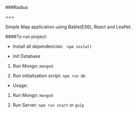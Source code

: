 ###Radius

===

Simple Map application using Bable(ES6), React and Leaflet.

####To run project:

- Install all dependencies:
``` npm install```

- Init Database

1) Run Mongo: ```mongod```

2) Run initialization script: ```npm run db```

-  Usage: 

1) Run Mongo: ```mongod```

2) Run Server: ```npm run start``` or ```gulp```
